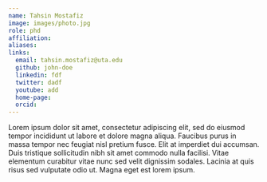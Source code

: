 ```yaml
---
name: Tahsin Mostafiz
image: images/photo.jpg
role: phd
affiliation: 
aliases:
links:
  email: tahsin.mostafiz@uta.edu
  github: john-doe
  linkedin: fdf
  twitter: dadf
  youtube: add
  home-page: 
  orcid: 
---
```


Lorem ipsum dolor sit amet, consectetur adipiscing elit, sed do eiusmod tempor incididunt ut labore et dolore magna aliqua.
Faucibus purus in massa tempor nec feugiat nisl pretium fusce.
Elit at imperdiet dui accumsan.
Duis tristique sollicitudin nibh sit amet commodo nulla facilisi.
Vitae elementum curabitur vitae nunc sed velit dignissim sodales.
Lacinia at quis risus sed vulputate odio ut.
Magna eget est lorem ipsum.
